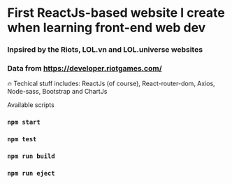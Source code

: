 # First ReactJs-based website I create when learning front-end web dev
### Inpsired by the Riots, LOL.vn and LOL.universe websites
### Data from https://developer.riotgames.com/ 

🔥 Techical stuff includes: ReactJs (of course), React-router-dom, Axios, Node-sass, Bootstrap and ChartJs 

Available scripts

### `npm start`
### `npm test`
### `npm run build`
### `npm run eject`

